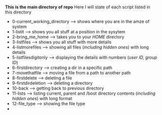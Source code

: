 **This is the main directory of repo**
Here I will state of each script listed in this directory
- 0-current_working_directory --> shows where you are in the amze of system
- 1-listit --> shows you all stuff at a position in the sysytem
- 2-bring_me_home --> takes you to your *HOME* directory
- 3-listfiles --> shows you all stuff with more details
- 4-listmorefiles --> showing all files (*including hidden ones*) with long details
- 5-listfilesdigitonly --> displaying the details with numbers (*user ID, group ID*)
- 6-firstdirectory --> creating a dir in a specific path
- 7-movethatfile --> moving a file from a path to another path
- 8-firstdelete --> deleting a file
- 9-firstdirdeletion --> deleting a directory
- 10-back --> getting back to previous directory
- 11-lists --> listing current, parent and /boot directory contents (*including hidden ones*) with long format
- 12-file_type --> showing the file type
-
